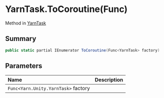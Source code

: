 # YarnTask.ToCoroutine(Func<YarnTask>)

Method in [YarnTask](/docs/api/csharp/yarn.unity.yarntask-1.md)

## Summary



```csharp
public static partial IEnumerator ToCoroutine(Func<YarnTask> factory)
```

## Parameters

|Name|Description|
|:---|:---|
|`Func<Yarn.Unity.YarnTask>` factory||

